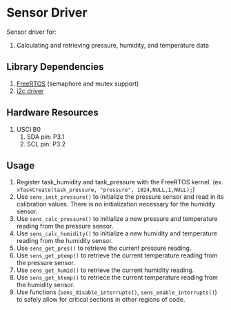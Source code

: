 # Sensor Driver
Sensor driver for:
1. Calculating and retrieving pressure, humidity, and temperature data

## Library Dependencies
1. [FreeRTOS](https://www.freertos.org/index.html) (semaphore and mutex support)
2. [i2c driver](../I2C/README.md) 

## Hardware Resources
1. USCI B0
   1. SDA pin: P3.1
   2. SCL pin: P3.2

## Usage
1. Register task_humidity and task_pressure with the FreeRTOS kernel.
   (ex. `xTaskCreate(task_pressure, "pressure", 1024,NULL,1,NULL);`)
2. Use `sens_init_pressure()` to initialize the pressure sensor and read in its calibration values. 
   There is no initialization necessary for the humidity sensor.
3. Use `sens_calc_pressure()` to initialize a new pressure and temperature reading from the pressure sensor.
4. Use `sens_calc_humidity()` to initialize a new humidity and temperature reading from the humidity sensor.
5. Use `sens_get_pres()` to retrieve the current pressure reading.
6. Use `sens_get_ptemp()` to retrieve the current temperature reading from the pressure sensor.
7. Use `sens_get_humid()` to retrieve the current humidity reading.
8. Use `sens_get_htemp()` to retriece the current temperature reading from the humidity sensor.
9. Use functions (`sens_disable_interrupts()`, `sens_enable_interrupts()`) to safely allow for critical sections in other regions of code.
